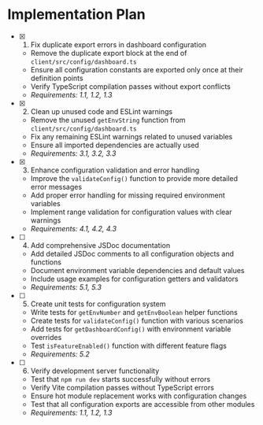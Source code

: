 # Implementation Plan

- [x] 1. Fix duplicate export errors in dashboard configuration
  - Remove the duplicate export block at the end of `client/src/config/dashboard.ts`
  - Ensure all configuration constants are exported only once at their definition points
  - Verify TypeScript compilation passes without export conflicts
  - _Requirements: 1.1, 1.2, 1.3_

- [x] 2. Clean up unused code and ESLint warnings
  - Remove the unused `getEnvString` function from `client/src/config/dashboard.ts`
  - Fix any remaining ESLint warnings related to unused variables
  - Ensure all imported dependencies are actually used
  - _Requirements: 3.1, 3.2, 3.3_

- [x] 3. Enhance configuration validation and error handling
  - Improve the `validateConfig()` function to provide more detailed error messages
  - Add proper error handling for missing required environment variables
  - Implement range validation for configuration values with clear warnings
  - _Requirements: 4.1, 4.2, 4.3_

- [ ] 4. Add comprehensive JSDoc documentation
  - Add detailed JSDoc comments to all configuration objects and functions
  - Document environment variable dependencies and default values
  - Include usage examples for configuration getters and validators
  - _Requirements: 5.1, 5.3_

- [ ] 5. Create unit tests for configuration system
  - Write tests for `getEnvNumber` and `getEnvBoolean` helper functions
  - Create tests for `validateConfig()` function with various scenarios
  - Add tests for `getDashboardConfig()` with environment variable overrides
  - Test `isFeatureEnabled()` function with different feature flags
  - _Requirements: 5.2_

- [ ] 6. Verify development server functionality
  - Test that `npm run dev` starts successfully without errors
  - Verify Vite compilation passes without TypeScript errors
  - Ensure hot module replacement works with configuration changes
  - Test that all configuration exports are accessible from other modules
  - _Requirements: 1.1, 1.2, 1.3_
